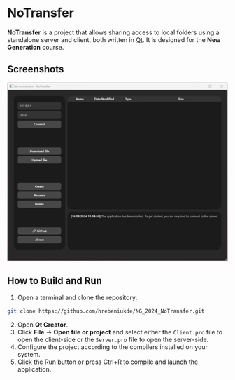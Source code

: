 # NoTransfer
**NoTransfer** is a project that allows sharing access to local folders using a standalone server and client, both written in [Qt](https://www.qt.io/). It is designed for the **New Generation** course.

## Screenshots
![Application UI](screenshot.png)

## How to Build and Run
1. Open a terminal and clone the repository:
```bash
git clone https://github.com/hrebeniukde/NG_2024_NoTransfer.git
```
2. Open **Qt Creator**.
3. Click **File** -> **Open file or project** and select either the `Client.pro` file to open the client-side or the `Server.pro` file to open the server-side.
4. Configure the project according to the compilers installed on your system.
5. Click the Run button or press Ctrl+R to compile and launch the application.